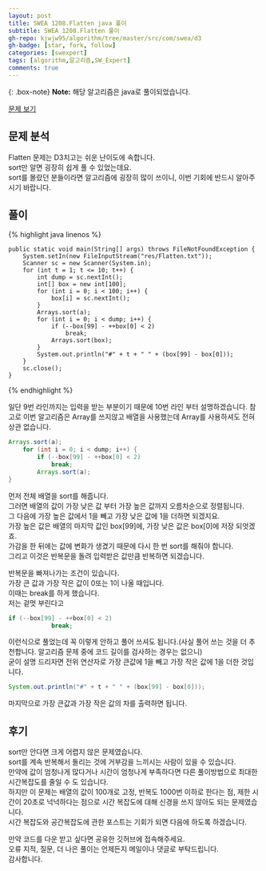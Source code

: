 ```yaml
---
layout: post
title: SWEA 1208.Flatten java 풀이
subtitle: SWEA 1208.Flatten 풀이
gh-repo: kjwjw95/algorithm/tree/master/src/com/swea/d3
gh-badge: [star, fork, follow]
categories: [swexpert]
tags: [algorithm,알고리즘,SW_Expert]
comments: true
---
```

{: .box-note}
**Note:** 해당 알고리즘은 java로 풀이되었습니다.

[문제 보기](https://swexpertacademy.com/main/code/problem/problemDetail.do?contestProbId=AV139KOaABgCFAYh&categoryId=AV139KOaABgCFAYh&categoryType=CODE)

## 문제 분석
Flatten 문제는 D3치고는 쉬운 난이도에 속합니다.   
sort만 알면 굉장히 쉽게 풀 수 있었는데요.   
sort를 몰랐던 분들이라면 알고리즘에 굉장히 많이 쓰이니, 이번 기회에 반드시 알아주시기 바랍니다.

## 풀이

{% highlight java linenos %}

	public static void main(String[] args) throws FileNotFoundException {
		System.setIn(new FileInputStream("res/Flatten.txt"));
		Scanner sc = new Scanner(System.in);
		for (int t = 1; t <= 10; t++) {
			int dump = sc.nextInt();
			int[] box = new int[100];
			for (int i = 0; i < 100; i++) {
				box[i] = sc.nextInt();
			}
			Arrays.sort(a);
			for (int i = 0; i < dump; i++) {
				if (--box[99] - ++box[0] < 2)
					break;
				Arrays.sort(box);
			}
			System.out.println("#" + t + " " + (box[99] - box[0]));
		}
		sc.close();
	}

{% endhighlight %}

일단 9번 라인까지는 입력을 받는 부분이기 때문에 10번 라인 부터 설명하겠습니다.
참고로 이번 알고리즘은 Array를 쓰지않고 배열을 사용했는데 Array를 사용하셔도 전혀 상관 없습니다.

```java
Arrays.sort(a);
	for (int i = 0; i < dump; i++) {
		if (--box[99] - ++box[0] < 2)
			break;
		Arrays.sort(a);
}
```

먼저 전체 배열을 sort를 해줍니다.   
그러면 배열의 값이 가장 낮은 값 부터 가장 높은 값까지 오름차순으로 정렬됩니다.   
그 다음에 가장 높은 값에서 1을 빼고 가장 낮은 값에 1을 더하면 되겠지요.   
가장 높은 값은 배열의 마지막 값인 box[99]에, 가장 낮은 값은 box[0]에 저장 되엇겠죠.   
가감을 한 뒤에는 값에 변화가 생겼기 때문에 다시 한 번 sort를 해줘야 합니다.   
그리고 이것은 반복문을 돌려 입력받은 값만큼 반복하면 되겠습니다.

반복문을 빠져나가는 조건이 있습니다.   
가장 큰 값과 가장 작은 값이 0또는 1이 나올 때입니다.   
이때는 break를 하게 했습니다.   
저는 겉멋 부린다고    
```java
if (--box[99] - ++box[0] < 2)
			break;
```
이런식으로 풀었는데 꼭 이렇게 안하고 풀어 쓰셔도 됩니다.(사실 풀어 쓰는 것을 더 추천합니다. 알고리즘 문제 중에 코드 길이를 검사하는 경우는 없으니)   
굳이 설명 드리자면 전위 연산자로 가장 큰값에 1을 빼고 가장 작은 값에 1을 더한 것입니다.

```java
System.out.println("#" + t + " " + (box[99] - box[0]));
```
마지막으로 가장 큰값과 가장 작은 값의 차를 출력하면 됩니다.

## 후기
sort만 안다면 크게 어렵지 않은 문제였습니다.   
sort를 계속 반복해서 돌리는 것에 거부감을 느끼시는 사람이 있을 수 있습니다.   
만약에 값이 엄청나게 많다거나 시간이 엄청나게 부족하다면 다른 풀이방법으로 최대한 시간복잡도를 줄일 수 도 있습니다.   
하지만 이 문제는 배열의 값이 100개로 고정, 반복도 1000번 이하로 한다는 점, 제한 시간이 20초로 넉넉하다는 점으로 시간 복잡도에 대해 신경을 쓰지 않아도 되는 문제였습니다.   
시간 복잡도와 공간복잡도에 관한 포스트는 기회가 되면 다음에 하도록 하겠습니다.   

만약 코드를 다운 받고 싶다면 공유한 깃허브에 접속해주세요.  
오류 지적, 질문, 더 나은 풀이는 언제든지 메일이나 댓글로 부탁드립니다.  
감사합니다.
